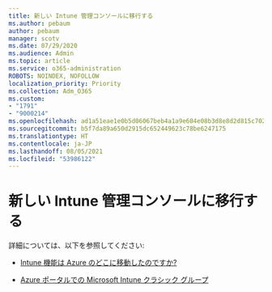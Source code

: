 ```yaml
---
title: 新しい Intune 管理コンソールに移行する
ms.author: pebaum
author: pebaum
manager: scotv
ms.date: 07/29/2020
ms.audience: Admin
ms.topic: article
ms.service: o365-administration
ROBOTS: NOINDEX, NOFOLLOW
localization_priority: Priority
ms.collection: Adm_O365
ms.custom:
- "1791"
- "9000214"
ms.openlocfilehash: ad1a51eae1e0b5d06067beb4a1a9e604e08b3d8e8d2d815c702c6ab05668dc9f
ms.sourcegitcommit: b5f7da89a650d2915dc652449623c78be6247175
ms.translationtype: HT
ms.contentlocale: ja-JP
ms.lasthandoff: 08/05/2021
ms.locfileid: "53986122"
---
```

# <a name="moving-to-the-new-intune-admin-console"></a>新しい Intune 管理コンソールに移行する

詳細については、以下を参照してください:

- [Intune 機能は Azure のどこに移動したのですか?](https://docs.microsoft.com/intune/ui-changes)

- [Azure ポータルでの Microsoft Intune クラシック グループ](https://docs.microsoft.com/intune/groups-get-started)